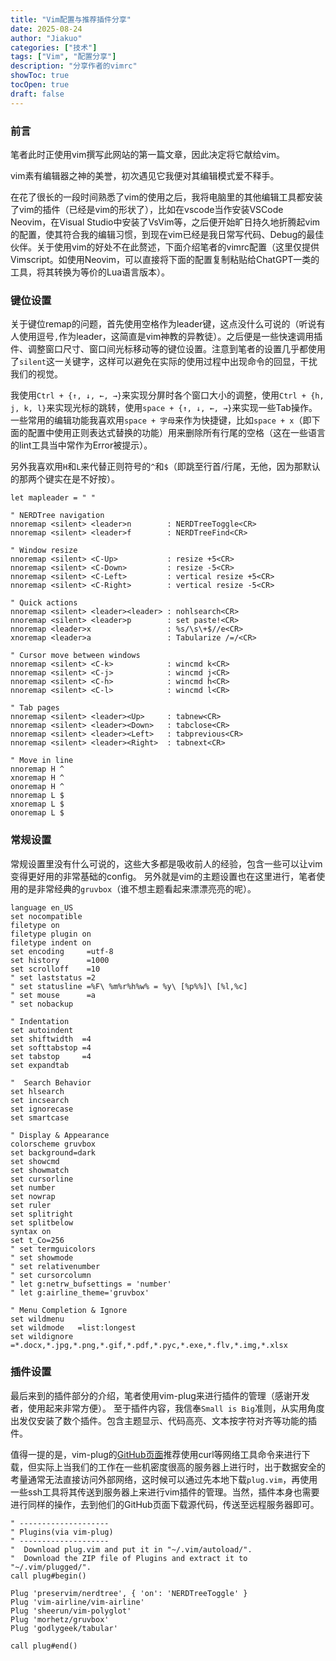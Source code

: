 ```yaml
---
title: "Vim配置与推荐插件分享"
date: 2025-08-24
author: "Jiakuo"
categories: ["技术"]
tags: ["Vim", "配置分享"]
description: "分享作者的vimrc"
showToc: true
tocOpen: true
draft: false
---
```

### 前言

笔者此时正使用vim撰写此网站的第一篇文章，因此决定将它献给vim。

vim素有编辑器之神的美誉，初次遇见它我便对其编辑模式爱不释手。

在花了很长的一段时间熟悉了vim的使用之后，我将电脑里的其他编辑工具都安装了vim的插件（已经是vim的形状了），比如在vscode当作安装VSCode Neovim，在Visual Studio中安装了VsVim等，之后便开始旷日持久地折腾起vim的配置，使其符合我的编辑习惯，到现在vim已经是我日常写代码、Debug的最佳伙伴。关于使用vim的好处不在此赘述，下面介绍笔者的vimrc配置（这里仅提供Vimscript。如使用Neovim，可以直接将下面的配置复制粘贴给ChatGPT一类的工具，将其转换为等价的Lua语言版本）。

### 键位设置

关于键位remap的问题，首先使用空格作为leader键，这点没什么可说的（听说有人使用逗号`,`作为leader，这简直是vim神教的异教徒）。之后便是一些快速调用插件、调整窗口尺寸、窗口间光标移动等的键位设置。注意到笔者的设置几乎都使用了`silent`这一关键字，这样可以避免在实际的使用过程中出现命令的回显，干扰我们的视觉。

我使用`Ctrl + {↑, ↓, ←, →}`来实现分屏时各个窗口大小的调整，使用`Ctrl + {h, j, k, l}`来实现光标的跳转，使用`space + {↑, ↓, ←, →}`来实现一些Tab操作。一些常用的编辑功能我喜欢用`space + 字母`来作为快捷键，比如`space + x`（即下面的配置中使用正则表达式替换的功能）用来删除所有行尾的空格（这在一些语言的lint工具当中常作为Error被提示）。

另外我喜欢用`H`和`L`来代替正则符号的`^`和`$`（即跳至行首/行尾，无他，因为那默认的那两个键实在是不好按）。

```vimscript
let mapleader = " "

" NERDTree navigation
nnoremap <silent> <leader>n        : NERDTreeToggle<CR>
nnoremap <silent> <leader>f        : NERDTreeFind<CR>

" Window resize
nnoremap <silent> <C-Up>           : resize +5<CR>
nnoremap <silent> <C-Down>         : resize -5<CR>
nnoremap <silent> <C-Left>         : vertical resize +5<CR>
nnoremap <silent> <C-Right>        : vertical resize -5<CR>

" Quick actions
nnoremap <silent> <leader><leader> : nohlsearch<CR>
nnoremap <silent> <leader>p        : set paste!<CR>
nnoremap <leader>x                 : %s/\s\+$//e<CR>
xnoremap <leader>a                 : Tabularize /=/<CR>

" Cursor move between windows
nnoremap <silent> <C-k>            : wincmd k<CR>
nnoremap <silent> <C-j>            : wincmd j<CR>
nnoremap <silent> <C-h>            : wincmd h<CR>
nnoremap <silent> <C-l>            : wincmd l<CR>

" Tab pages
nnoremap <silent> <leader><Up>     : tabnew<CR>
nnoremap <silent> <leader><Down>   : tabclose<CR>
nnoremap <silent> <leader><Left>   : tabprevious<CR>
nnoremap <silent> <leader><Right>  : tabnext<CR>

" Move in line
nnoremap H ^
xnoremap H ^
onoremap H ^
nnoremap L $
xnoremap L $
onoremap L $
```

### 常规设置

常规设置里没有什么可说的，这些大多都是吸收前人的经验，包含一些可以让vim变得更好用的非常基础的config。
另外就是vim的主题设置也在这里进行，笔者使用的是非常经典的`gruvbox`（谁不想主题看起来漂漂亮亮的呢）。

```vimscript
language en_US
set nocompatible
filetype on
filetype plugin on
filetype indent on
set encoding     =utf-8
set history      =1000
set scrolloff    =10
" set laststatus =2
" set statusline =%F\ %m%r%h%w% = %y\ [%p%%]\ [%l,%c]
" set mouse      =a
" set nobackup

" Indentation
set autoindent
set shiftwidth  =4
set softtabstop =4
set tabstop     =4
set expandtab

"  Search Behavior
set hlsearch
set incsearch
set ignorecase
set smartcase

" Display & Appearance
colorscheme gruvbox
set background=dark
set showcmd
set showmatch
set cursorline
set number
set nowrap
set ruler
set splitright
set splitbelow
syntax on
set t_Co=256
" set termguicolors
" set showmode
" set relativenumber
" set cursorcolumn
" let g:netrw_bufsettings = 'number'
" let g:airline_theme='gruvbox'

" Menu Completion & Ignore
set wildmenu
set wildmode   =list:longest
set wildignore =*.docx,*.jpg,*.png,*.gif,*.pdf,*.pyc,*.exe,*.flv,*.img,*.xlsx
```

### 插件设置

最后来到的插件部分的介绍，笔者使用vim-plug来进行插件的管理（感谢开发者，使用起来非常方便）。
至于插件内容，我信奉`Small is Big`准则，从实用角度出发仅安装了数个插件。包含主题显示、代码高亮、文本按字符对齐等功能的插件。

值得一提的是，vim-plug的[GitHub页面](https://github.com/junegunn/vim-plug)推荐使用curl等网络工具命令来进行下载，但实际上当我们的工作在一些机密度很高的服务器上进行时，出于数据安全的考量通常无法直接访问外部网络，这时候可以通过先本地下载`plug.vim`，再使用一些ssh工具将其传送到服务器上来进行vim插件的管理。当然，插件本身也需要进行同样的操作，去到他们的GitHub页面下载源代码，传送至远程服务器即可。

```vimscript
" --------------------
" Plugins(via vim-plug)
" --------------------
"  Download plug.vim and put it in "~/.vim/autoload/".
"  Download the ZIP file of Plugins and extract it to "~/.vim/plugged/".
call plug#begin()

Plug 'preservim/nerdtree', { 'on': 'NERDTreeToggle' }
Plug 'vim-airline/vim-airline'
Plug 'sheerun/vim-polyglot'
Plug 'morhetz/gruvbox'
Plug 'godlygeek/tabular'

call plug#end()
```
